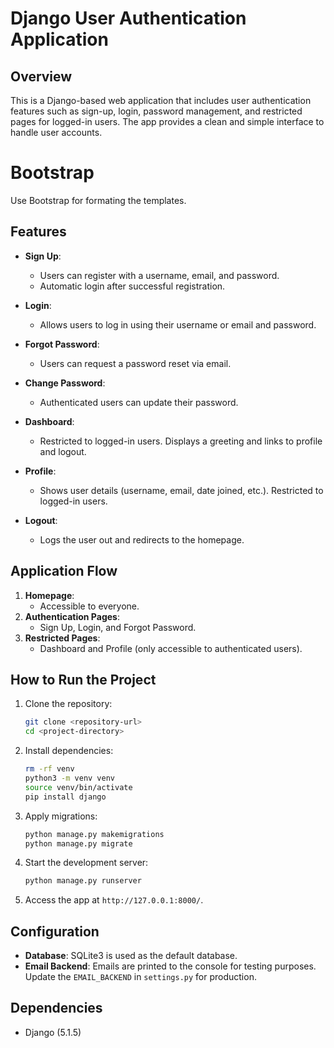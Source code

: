 
# Django User Authentication Application

## Overview
This is a Django-based web application that includes user authentication features such as sign-up, login, password management, and restricted pages for logged-in users. The app provides a clean and simple interface to handle user accounts.

# Bootstrap
Use Bootstrap for formating the templates.

## Features
- **Sign Up**: 
  - Users can register with a username, email, and password.
  - Automatic login after successful registration.

- **Login**:
  - Allows users to log in using their username or email and password.

- **Forgot Password**:
  - Users can request a password reset via email.

- **Change Password**:
  - Authenticated users can update their password.

- **Dashboard**:
  - Restricted to logged-in users. Displays a greeting and links to profile and logout.

- **Profile**:
  - Shows user details (username, email, date joined, etc.). Restricted to logged-in users.

- **Logout**:
  - Logs the user out and redirects to the homepage.

## Application Flow
1. **Homepage**:
   - Accessible to everyone.
2. **Authentication Pages**:
   - Sign Up, Login, and Forgot Password.
3. **Restricted Pages**:
   - Dashboard and Profile (only accessible to authenticated users).

## How to Run the Project
1. Clone the repository:
   ```bash
   git clone <repository-url>
   cd <project-directory>
   ```
2. Install dependencies:
   ```bash
   rm -rf venv
   python3 -m venv venv
   source venv/bin/activate
   pip install django
   ```
4. Apply migrations:
   ```bash
   python manage.py makemigrations
   python manage.py migrate
   ```
5. Start the development server:
   ```bash
   python manage.py runserver
   ```
6. Access the app at `http://127.0.0.1:8000/`.

## Configuration
- **Database**: SQLite3 is used as the default database.
- **Email Backend**: Emails are printed to the console for testing purposes. Update the `EMAIL_BACKEND` in `settings.py` for production.


## Dependencies
- Django (5.1.5)



